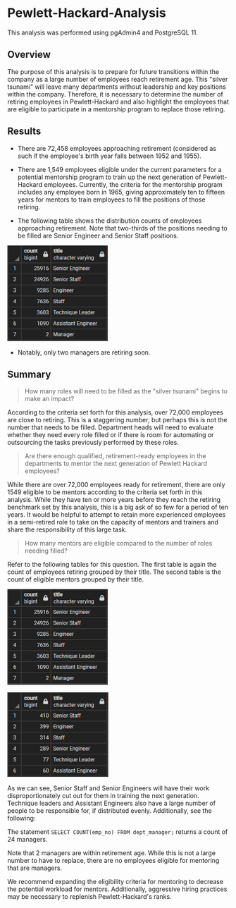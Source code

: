 # Pewlett-Hackard-Analysis
This analysis was performed using pgAdmin4 and PostgreSQL 11.

## Overview
The purpose of this analysis is to prepare for future transitions within the company as a large number of employees reach retirement age. This "silver tsunami" will leave many departments without leadership and key positions within the company. Therefore, it is necessary to determine the number of retiring employees in Pewlett-Hackard and also highlight the employees that are eligible to participate in a mentorship program to replace those retiring.

## Results

* There are 72,458 employees approaching retirement (considered as such if the employee's birth year falls between 1952 and 1955).

* There are 1,549 employees eligible under the current parameters for a potential mentorship program to train up the next generation of Pewlett-Hackard employees. Currently, the criteria for the mentorship program includes any employee born in 1965, giving approximately ten to fifteen years for mentors to train employees to fill the positions of those retiring. 

* The following table shows the distribution counts of employees approaching retirement. Note that two-thirds of the positions needing to be filled are Senior Engineer and Senior Staff positions.

![alt text](https://github.com/ajkriegz/Pewlett-Hackard-Analysis/blob/main/Resources/retiring_titles_table.png "Count of employees retiring by title")

* Notably, only two managers are retiring soon.

## Summary

> How many roles will need to be filled as the "silver tsunami" begins to make an impact? 

According to the criteria set forth for this analysis, over 72,000 employees are close to retiring. This is a staggering number, but perhaps this is not the number that needs to be filled. Department heads will need to evaluate whether they need every role filled or if there is room for automating or outsourcing the tasks previously performed by these roles.

> Are there enough qualified, retirement-ready employees in the departments to mentor the next generation of Pewlett Hackard employees?

While there are over 72,000 employees ready for retirement, there are only 1549 eligible to be mentors according to the criteria set forth in this analysis. While they have ten or more years before they reach the retiring benchmark set by this analysis, this is a big ask of so few for a period of ten years. It would be helpful to attempt to retain more experienced employees in a semi-retired role to take on the capacity of mentors and trainers and share the responsibility of this large task.

> How many mentors are eligible compared to the number of roles needing filled?

Refer to the following tables for this question. The first table is again the count of employees retiring grouped by their title. The second table is the count of eligible mentors grouped by their title. 

![alt text](https://github.com/ajkriegz/Pewlett-Hackard-Analysis/blob/main/Resources/retiring_titles_table.png "Count of employees retiring by title")

![alt text](https://github.com/ajkriegz/Pewlett-Hackard-Analysis/blob/main/Resources/mentor_titles_table.png "Count of eligible mentors by title")

As we can see, Senior Staff and Senior Engineers will have their work disproportionately cut out for them in training the next generation. Technique leaders and Assistant Engineers also have a large number of people to be responsible for, if distributed evenly. Additionally, see the following:

The statement `SELECT COUNT(emp_no) FROM dept_manager;` returns a count of 24 managers.

Note that 2 managers are within retirement age. While this is not a large number to have to replace, there are no employees eligible for mentoring that are managers. 

We recommend expanding the eligibility criteria for mentoring to decrease the potential workload for mentors. Additionally, aggressive hiring practices may be necessary to replenish Pewlett-Hackard's ranks.